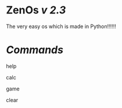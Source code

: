 # ZenOs _v 2.3_
The very easy os which is made in Python!!!!!!

# *__Commands__*
help


calc


game


clear


